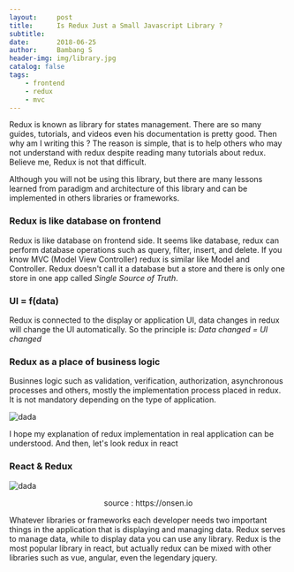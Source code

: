 ```yaml
---
layout:     post
title:      Is Redux Just a Small Javascript Library ?
subtitle:   
date:       2018-06-25
author:     Bambang S
header-img: img/library.jpg
catalog: false
tags:
    - frontend
    - redux
    - mvc
---
```


Redux is known as library for states management. There are so many guides, tutorials, and videos even his documentation is pretty good. Then why am I writing this ? The reason is simple, that is to help others who may not understand with redux despite reading many tutorials about redux. Believe me, Redux is not that difficult. 

Although you will not be using this library, but there are many lessons learned from paradigm and architecture of this library and can be implemented in others libraries or frameworks.

### Redux is like database on frontend

Redux is like database on frontend side. It seems like database, redux can perform database operations such as query, filter, insert, and delete. If you know MVC (Model View Controller) redux is similar like Model and Controller. Redux doesn't call it a database but a store and there is only one store in one app called _Single Source of Truth_.

### UI = f(data)

Redux is connected to the display or application UI, data changes in redux will change the UI automatically. So the principle is: _Data changed = UI changed_

### Redux as a place of business logic

Businnes logic such as validation, verification, authorization, asynchronous processes and others, mostly the implementation process placed in redux. It is not mandatory depending on the type of application.

![dada](https://bamsarts.github.io/img/banner-redux.png)

I hope my explanation of redux implementation in real application can be understood. And then, let's look redux in react

### React & Redux

![dada](https://bamsarts.github.io/img/react_redux.png)

<p align="center">source : https://onsen.io</p>

Whatever libraries or frameworks each developer needs two important things in the application that is displaying and managing data. Redux serves to manage data, while to display data you can use any library.
Redux is the most popular library in react, but actually redux can be mixed with other libraries such as vue, angular, even the legendary jquery.
